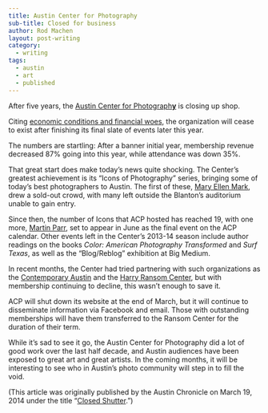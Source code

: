 ```yaml
---
title: Austin Center for Photography
sub-title: Closed for business
author: Rod Machen
layout: post-writing
category:
  - writing
tags:
  - austin
  - art
  - published
---
```



After five years, the <a href="https://www.facebook.com/AustinCenterforPhotography" target="_blank">Austin Center for Photograph<b>y</b></a> is closing up shop.

Citing <a href="http://visitacp.org/what-happened" target="_blank">economic conditions and financial woes</a>, the organization will cease to exist after finishing its final slate of events later this year.

The numbers are startling: After a banner initial year, membership revenue decreased 87% going into this year, while attendance was down 35%.<!--more-->

That great start does make today&#8217;s news quite shocking. The Center&#8217;s greatest achievement is its &#8220;Icons of Photography&#8221; series, bringing some of today&#8217;s best photographers to Austin. The first of these, <a href="http://www.maryellenmark.com/" target="_blank">Mary Ellen Mark</a>, drew a sold-out crowd, with many left outside the Blanton&#8217;s auditorium unable to gain entry.

Since then, the number of Icons that ACP hosted has reached 19, with one more, <a href="http://www.martinparr.com/" target="_blank">Martin Parr</a>, set to appear in June as the final event on the ACP calendar. Other events left in the Center&#8217;s 2013-14 season include author readings on the books *Color: American Photography Transformed* and *Surf Texas*, as well as the &#8220;Blog/Reblog&#8221; exhibition at Big Medium.

In recent months, the Center had tried partnering with such organizations as the <a href="http://www.thecontemporaryaustin.org/" target="_blank">Contemporary Austin</a> and the <a href="http://www.hrc.utexas.edu/" target="_blank">Harry Ransom Center</a>, but with membership continuing to decline, this wasn&#8217;t enough to save it.

ACP will shut down its website at the end of March, but it will continue to disseminate information via Facebook and email. Those with outstanding memberships will have them transferred to the Ransom Center for the duration of their term.

While it&#8217;s sad to see it go, the Austin Center for Photography did a lot of good work over the last half decade, and Austin audiences have been exposed to great art and great artists. In the coming months, it will be interesting to see who in Austin&#8217;s photo community will step in to fill the void.

(This article was originally published by the Austin Chronicle on March 19, 2014 under the title &#8220;<a href="http://www.austinchronicle.com/daily/arts/2014-03-19/closed-shutter/" target="_blank">Closed Shutter</a>.&#8221;)

<!-- <img class="alignright size-full wp-image-490" style="border: 0px;" alt="ACP logo" src="http://words.rodmachen.com/wp-content/uploads/2014/03/ACP-logo.jpg" width="160" height="160" /> -->
